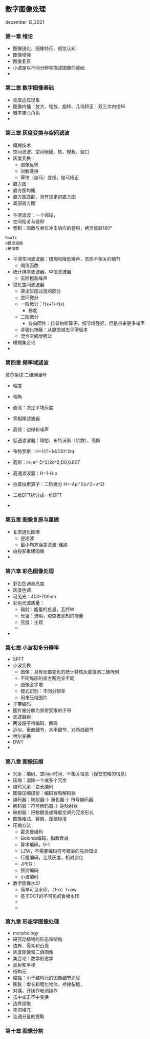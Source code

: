 ## 数字图像处理  
december 12,2021  

### 第一章 绪论 
- 图像锐化、图像特征、视觉认知  
- 图像增强  
- 图像复原  
- 小波是以不同分辨率描述图像的基础  
- 
### 第二章 数字图像基础 
- 亮度适应现象  
- 图像内插：放大、缩放、旋转、几何矫正：双三次内插16  
- 概率核心角色  
- 

### 第三章 灰度变换与空间滤波  
- 模糊技术  
- 空间滤波、空间眼膜、核、模板、窗口  
- 灰度变换：  
  - 图像反转  
  - 对数变换  
  - 幂律（伽马）变换，伽马矫正  
- 直方图  
- 直方图均衡  
- 直方图匹配，具有规定的直方图  
- 局部直方图  
- 
- 空间滤波：一个邻域，  
- 空间相关与卷积  
- 卷积：函数与单位冲击响应的卷积，拷贝旋转180°  
```
R=wTz  
w是滤波器  
z是函数  
```
- 平滑空间滤波器：模糊和降低噪声，去除不相关的细节  
  - 阈值函数  
- 统计排序滤波器、中值滤波器  
  - 去除椒盐噪声  
- 锐化空间滤波器  
  - 突出灰度过度的部分  
  - 空间微分  
  - 一阶微分：f(x+1)-f(x)  
    - 梯度  
  - 二阶微分  
    - 各向同性：拉普帕斯算子，细节增强好，但是带来更多噪声    
  - 非锐化掩蔽：从原图减去平滑版本  
  - 混合空间增强法  
- 模糊集合论  
- 

### 第四章 频率域滤波 
莫尔条纹
二维傅里叶  
- 幅度  
- 相角  
- 直流：决定平均灰度  
- 零相移滤波器  
- 高频：边缘和噪声  
- 低通滤波器：理想、布特沃斯（阶数）、高斯  
- 布特罗斯：H=1/(1+(d/D0)^2n)  
- 高斯：H=e^-D^2/2σ^2,D0,0.607

- 高通滤波器：H=1-Hlp  
- 拉普拉斯算子：二阶微分 H=-4pi^2(u^2+v^2)  
- 二维DFT拆分成一维DFT  
-   
### 第五章 图像复原与重建  
- 复原退化图像  
  - 逆滤波  
  - 最小均方误差滤波-维纳  
- 由投影重建图像  
- 
### 第六章 彩色图像处理  
- 彩色色调和亮度  
- 灰度色调  
- 可见光：400-700nm
- 彩色光源质量：
  - 辐射：能量的总量，瓦特W
  - 光强：流明，观查者感知的能量
  - 亮度：主观  
  -   
- 
### 第七章 小波和多分辨率  
- SFFT 
- 小波变换  
  - 图像：具有局部变化的统计特性灰度值的二维阵列  
  - 不同局部的直方图完全不同  
  - 图像金字塔  
  - 模式识别：不同分辨率  
  - 用来压缩图片  
- 子带编码  
- 图片被分解为频带受限的子带  
- 滤波器组  
- 两波段子带编码、解码  
- 近似、垂直细节、水平细节、对角线细节  
- 哈尔变换  
- DWT  
- 
### 第八章 图像压缩  
- 冗余：编码、空间or时间、不相关信息（视觉忽略的信息）  
- 压缩：消除一个或多个冗余  
- 编码冗余：变长编码  
- 图像压缩模型：编码器和解码器  
- 编码器：映射器-》量化器-》符号编码器  
- 解码器：符号解码器-》逆映射器  
- 映射器：把数据变成降低空间的冗余形式
- 图像格式、容器、压缩标准  
- 压缩方法  
  - 霍夫曼编码  
  - Golomb编码，指数衰减  
  - 算术编码，0-1  
  - LZW，不需要编码符号概率的先验知识  
  - 行程编码，连续灰度，相对变化  
  - JPEG：  
  - 预测编码  
  - 小波编码  
- 数字图像水印   
  - 简单可见水印，（1-α）f+αw  
  - 基于DCT的不可见的鲁棒水印  
  -  
  - 
### 第九章 形态学图像处理  
- morphology  
- 研究动植物的形态和结构  
- 边界、骨架和凸壳  
- 灰度图像和二值图像  
- 集合论：数学形态学  
- 反射和平移  
- 结构元  
- 腐蚀：小于结构元的图像细节滤除
- 膨胀：增长和粗化物体，桥接裂缝，  
- 对偶，开操作和闭操作  
- 击中或击不中变换  
- 边界提取  
- 空洞填充  
- 连通分量的提取  

### 第十章 图像分割  
